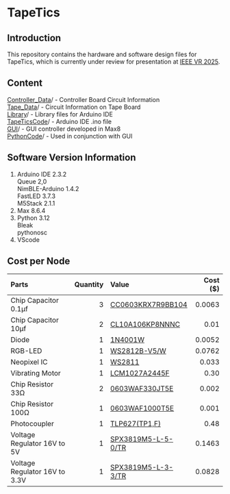 # TapeTics

## Introduction
This repository contains the hardware and software design files for TapeTics, which is currently under review for presentation at [IEEE VR 2025](https://ieeevr.org/2025/).

## Content
[Controller_Data](https://github.com/carlos-paniagua/TapeTics/tree/main/Controller_Data)/ - Controller Board Circuit Information \
[Tape_Data](https://github.com/carlos-paniagua/TapeTics/tree/main/Tape_Data)/ - Circuit Information on Tape Board\
[Library](https://github.com/carlos-paniagua/TapeTics/tree/main/Library)/ - Library files for Arduino IDE\
[TapeTicsCode](https://github.com/carlos-paniagua/TapeTics/tree/main/TapeTicsCode)/ - Arduino IDE .ino file\
[GUI](https://github.com/carlos-paniagua/TapeTics/tree/main/GUI)/ - GUI controller developed in Max8\
[PythonCode](https://github.com/carlos-paniagua/TapeTics/tree/main/PythonCode)/ - Used in conjunction with GUI

## Software Version Information
1. Arduino IDE 2.3.2\
   Queue 2,0\
   NimBLE-Arduino 1.4.2\
   FastLED 3.7.3\
   M5Stack 2.1.1
2. Max 8.6.4
3. Python 3.12\
   Bleak \
   pythonosc
4. VScode


## Cost per Node

| Parts                         |   Quantity | Value              |   Cost  ($) |
|:------------------------------|-----------:|:-------------------|-----------------:|
| Chip Capacitor 0.1μf |3 | [CC0603KRX7R9BB104](https://jlcpcb.com/partdetail/Yageo-CC0603KRX7R9BB104/C14663)  |0.0063|
| Chip Capacitor 10μf|2 | [CL10A106KP8NNNC](https://jlcpcb.com/partdetail/20411-CL10A106KP8NNNC/C19702) |0.01|
| Diode|1 | [1N4001W](https://jlcpcb.com/partdetail/Yongyutai-1N4001W/C2944152)|0.0052|
| RGB-LED  |  1 | [WS2812B-V5/W](https://jlcpcb.com/partdetail/Worldsemi-WS2812B_V5W/C2874885)       |0.0762|
| Neopixel IC| 1 | [WS2811](https://jlcpcb.com/partdetail/Worldsemi-WS2811/C114581)             |0.033|
| Vibrating Motor|1 | [LCM1027A2445F](https://jlcpcb.com/partdetail/Leader-LCM1027A2445F/C2759984)      |0.30|
| Chip Resistor 33Ω| 2 | [0603WAF330JT5E](https://jlcpcb.com/partdetail/23867-0603WAF330JT5E/C23140)     |0.002|
| Chip Resistor 100Ω |  1 | [0603WAF1000T5E](https://jlcpcb.com/partdetail/23502-0603WAF1000T5E/C22775)    |0.001 |
| Photocoupler |1 | [TLP627(TP1,F)](https://jlcpcb.com/partdetail/Toshiba-TLP627_TP1_F/C30336)      | 0.48 |
| Voltage Regulator 16V to 5V| 1 | [SPX3819M5-L-5-0/TR](https://jlcpcb.com/partdetail/MaxLinear-SPX3819M5_L_5_0TR/C13417) |0.1463|
| Voltage Regulator 16V to 3.3V  |1 | [SPX3819M5-L-3-3/TR](https://jlcpcb.com/partdetail/Maxlinear-SPX3819M5_L_3_3TR/C9055) |0.0828|

<!-- |||Parts Total Cost|1.1428|
|||Parts Assenbly Cost|115.63|
|||PCB Cost|115.63| -->
